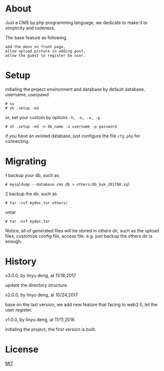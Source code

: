 About
============

Just a CMS by php programming language, we dedicate to make it to simplicity and rudeness.

The base feature as following,

	add the menu on front page,
	allow upload picture in adding post,
	allow the guest to register be user.



Setup
============

initialing the project environment and database by default database, username, userpawd

	# su
	# sh .setup -ed

or, set your custom by options `-h, -n, -u, -p`

	# sh .setup -ed -n db_name -u username -p password

if you have an existed database, just configure the file `cfg.php` for connecting.



Migrating
============

1 backup your db, such as

	# mysqldump --database cms_db > others/db_bak_201708.sql

2 backup the dir, such as

	# tar -cvf mydoc.tar others/

untar

	# tar -xvf mydoc.tar

Notice, all of generated files will be stored in others dir, such as the upload files, customize config file, access file. e.g.
just backup the others dir is enough.


History
============

v3.0.0, by linyu deng, at 11/18,2017

update the directory structure.

v2.0.0, by linyu deng, at 10/24,2017

base on the last version, we add new feature that facing to web2.0, let the user register.

v1.0.0, by linyu deng, at 11/11,2016

initialing the project, the first version is built.



License
============

[MIT](https://opensource.org/licenses/MIT)




